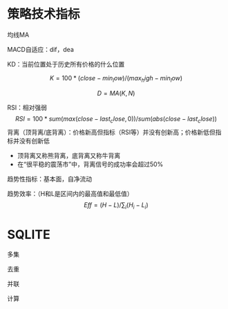# 策略技术指标

均线MA

MACD自适应：dif，dea

KD：当前位置处于历史所有价格的什么位置

$$
K = 100 * (close - min_low) / (max_high - min_low)
$$

$$
D = MA(K, N)
$$

RSI：相对强弱
$$
RSI = 100 * sum(max(close - last_close, 0)) / sum(abs(close - last_close))
$$
背离（顶背离/底背离）：价格新高但指标（RSI等）并没有创新高；价格新低但指标并没有创新低

- 顶背离又称熊背离，底背离又称牛背离
- 在“很平稳的震荡市”中，背离信号的成功率会超过50%

趋势性指标：基本面，自净流动

趋势效率：（H和L是区间内的最高值和最低值）
$$
Eff = (H - L) / \sum_i (H_i - L_i)
$$

# SQLITE

多集

去重

并联

计算